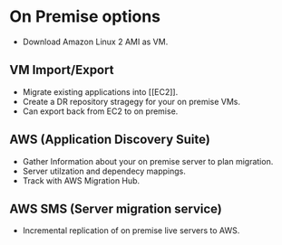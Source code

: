 # On Premise options

- Download Amazon Linux 2 AMI as VM.

## VM Import/Export

- Migrate existing applications into [[EC2]].
- Create a DR repository stragegy for your on premise VMs.
- Can export back from EC2 to on premise.

## AWS (Application Discovery Suite)

- Gather Information about your on premise server to plan migration.
- Server utilzation and dependecy mappings.
- Track with AWS Migration Hub.

## AWS SMS (Server migration service)

- Incremental replication of on premise live servers to AWS.
